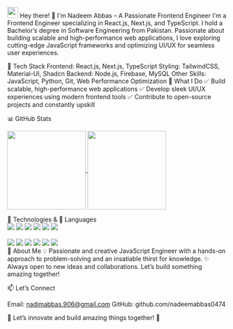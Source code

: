 <img src="https://media.giphy.com/media/hvRJCLFzcasrR4ia7z/giphy.gif" width="25px"> Hey there!
🚀 I'm Nadeem Abbas – A Passionate Frontend Engineer
I'm a Frontend Engineer specializing in React.js, Next.js, and TypeScript. I hold a Bachelor’s degree in Software Engineering from Pakistan. Passionate about building scalable and high-performance web applications, I love exploring cutting-edge JavaScript frameworks and optimizing UI/UX for seamless user experiences.

🚀 Tech Stack
Frontend: React.js, Next.js, TypeScript
Styling: TailwindCSS, Material-UI, Shadcn
Backend: Node.js, Firebase, MySQL
Other Skills: JavaScript, Python, Git, Web Performance Optimization
📌 What I Do
✅ Build scalable, high-performance web applications
✅ Develop sleek UI/UX experiences using modern frontend tools
✅ Contribute to open-source projects and constantly upskill

📊 GitHub Stats
<p> <a href="https://github.com/nadeemabbas0474"> <img align="center" src="https://github-readme-stats.vercel.app/api/top-langs/?layout=compact&username=nadeemabbas0474&hide=java,html&title_color=ffffff&text_color=c9cacc&icon_color=2bbc8a&bg_color=1d1f21" height="180px"/> </a> <a href="https://github.com/nadeemabbas0474"> <img align="center" src="https://github-readme-stats.vercel.app/api?username=nadeemabbas0474&show_icons=true&line_height=27&count_private=true&title_color=ffffff&text_color=c9cacc&icon_color=2bbc8a&bg_color=1d1f21" height="180px"/> </a> </p>
🔧 Technologies & 📖 Languages
<div display="flex"> <img src="https://img.shields.io/badge/HTML5-E34F26?style=flat-square&logo=html5&logoColor=white"> <img src="https://img.shields.io/badge/CSS3-1572B6?style=flat-square&logo=css3&logoColor=white"> <img src="https://img.shields.io/badge/JavaScript-F7DF1E?style=flat-square&logo=javascript&logoColor=black"> <img src="https://img.shields.io/badge/TypeScript-007ACC?style=flat-square&logo=typescript&logoColor=white"> <img src="https://img.shields.io/badge/React-20232A?style=flat-square&logo=react&logoColor=61DAFB"> <img src="https://img.shields.io/badge/Python-3776AB?style=flat-square&logo=python&logoColor=white"> <br/> <br/> <img src="https://img.shields.io/badge/-VS%20Code-007ACC?style=for-the-badge&logo=visual-studio-code"> <img src="https://img.shields.io/badge/Jupyter-F37626?style=for-the-badge&logo=jupyter&logoColor=white"> <img src="https://img.shields.io/badge/-MaterialUI-0081CB?style=for-the-badge&logo=material-UI"> <img src="https://img.shields.io/badge/Redux-764ABC?style=for-the-badge&logo=redux&logoColor=white"> <img src="https://img.shields.io/badge/Next.js-000000?style=for-the-badge&logo=next.js&logoColor=white"> <img src="https://img.shields.io/badge/Git-F05032?style=for-the-badge&logo=git&logoColor=white"> </div>
🎯 About Me
💡 Passionate and creative JavaScript Engineer with a hands-on approach to problem-solving and an insatiable thirst for knowledge.
✨ Always open to new ideas and collaborations. Let’s build something amazing together!

📫 Let’s Connect

Email: nadimabbas.906@gmail.com
GitHub: github.com/nadeemabbas0474

🚀 Let’s innovate and build amazing things together! 🚀
